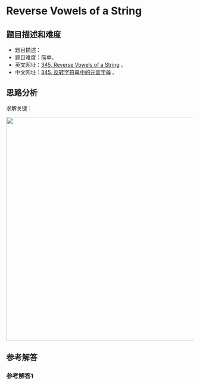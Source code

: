 # Reverse Vowels of a String

## 题目描述和难度
+ 题目描述：
+ 题目难度：简单。
+ 英文网址：[345. Reverse Vowels of a String](https://leetcode.com/problems/reverse-vowels-of-a-string/description/)  。
+ 中文网址：[345. 反转字符串中的元音字母](https://leetcode-cn.com/problems/reverse-vowels-of-a-string/description/)  。
## 思路分析
求解关键：

<img src="https://liweiwei1419.github.io/images/leetcode-solution/" width="600">

## 参考解答
### 参考解答1

```java

```